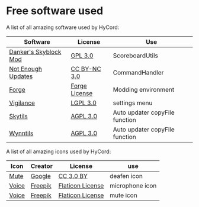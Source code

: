 # Free software used

A list of all amazing software used by HyCord:

Software | License | Use
------------ | ------------- | -------------
[Danker's Skyblock Mod](https://github.com/bowser0000/SkyblockMod/) | [GPL 3.0](https://www.gnu.org/licenses/gpl-3.0-standalone.html) | ScoreboardUtils
[Not Enough Updates](https://github.com/Moulberry/NotEnoughUpdates/) | [CC BY-NC 3.0](https://creativecommons.org/licenses/by-nc/3.0/) | CommandHandler
[Forge](https://github.com/MinecraftForge/MinecraftForge/tree/1.8.9) | [Forge License](https://github.com/MinecraftForge/MinecraftForge/blob/1.8.9/MinecraftForge-License.txt) | Modding environment
[Vigilance](https://github.com/Sk1erLLC/Vigilance) | [LGPL 3.0](https://www.gnu.org/licenses/lgpl-3.0-standalone.html) | settings menu
[Skytils](https://github.com/Skytils/SkytilsMod) | [AGPL 3.0](https://www.gnu.org/licenses/agpl-3.0-standalone.html) | Auto updater copyFile function
[Wynntils](https://github.com/Wynntils/Wynntils) | [AGPL 3.0](https://www.gnu.org/licenses/agpl-3.0-standalone.html) | Auto updater copyFile function


A list of all amazing icons used by HyCord:

Icon | Creator | License | use
------------ | ------------- | ------------- | -------------
[Mute](https://www.flaticon.com/free-icon/mute_565295) | [Google](https://www.flaticon.com/authors/google) | [CC 3.0 BY](https://creativecommons.org/licenses/by/3.0/) | deafen icon
[Voice](https://www.flaticon.com/free-icon/voice_59116) | [Freepik](https://www.flaticon.com/authors/freepik) | [Flaticon License](https://media.flaticon.com/license/license.pdf) | microphone icon
[Voice](https://www.flaticon.com/free-icon/mute-microphone_59120) | [Freepik](https://www.flaticon.com/authors/freepik) | [Flaticon License](https://media.flaticon.com/license/license.pdf) | mute icon
